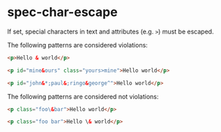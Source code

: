 # spec-char-escape

If set, special characters in text and attributes (e.g. `>`) must be escaped.

The following patterns are considered violations:

```html
<p>Hello & world</p>
```

```html
<p id="mine&ours" class="yours>mine">Hello world</p>
```

```html
<p id="john&*;paul&;ringo&george^">Hello world</p>
```

The following patterns are considered not violations:

```html
<p class="foo\&bar">Hello world</p>
```

```html
<p class="foo bar">Hello \& world</p>
```
